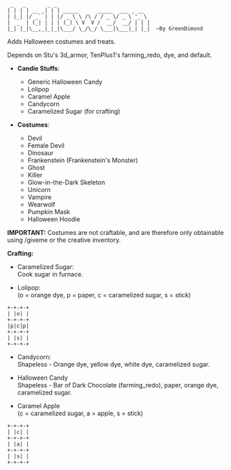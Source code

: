 	 _   _       _ _                              
	| | | | __ _| | | _____      _____  ___ _ __  
	| |_| |/ _` | | |/ _ \ \ /\ / / _ \/ _ \ '_ \ 
	|  _  | (_| | | | (_) \ V  V /  __/  __/ | | |
	|_| |_|\__,_|_|_|\___/ \_/\_/ \___|\___|_| |_|  ~By GreenDimond
	
	
Adds Halloween costumes and treats.  

Depends on Stu's 3d_armor, TenPlus1's farming_redo, dye, and default.  

* **Candie Stuffs**:  
	* Generic Halloween Candy  
	* Lolipop  
	* Caramel Apple  
	* Candycorn  
	* Caramelized Sugar (for crafting)  
	
* **Costumes**:  
	* Devil  
	* Female Devil  
	* Dinosaur  
	* Frankenstein (Frankenstein's Monster)  
	* Ghost  
	* Killer  
	* Glow-in-the-Dark Skeleton  
	* Unicorn
	* Vampire  
	* Wearwolf  
	* Pumpkin Mask  
	* Halloween Hoodie  
	
**IMPORTANT:** Costumes are not craftable, and are therefore only obtainable  
using /giveme or the creative inventory.  

**Crafting:**  

* Caramelized Sugar:  
Cook sugar in furnace.  

* Lolipop:  
(o = orange dye, p = paper, c = caramelized sugar, s = stick)  
```
+-+-+-+
| |o| |
+-+-+-+
|p|c|p|
+-+-+-+
| |s| |
+-+-+-+
```

* Candycorn:  
Shapeless - Orange dye, yellow dye, white dye, caramelized sugar.  

* Halloween Candy  
Shapeless - Bar of Dark Chocolate (farming_redo), paper, orange dye, caramelized sugar.  

* Caramel Apple  
(c = caramelized sugar, a = apple, s = stick)  
```
+-+-+-+
| |c| |
+-+-+-+
| |a| |
+-+-+-+
| |s| |
+-+-+-+
```

